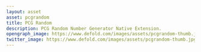 ```yaml
---
layout: asset
asset: pcgrandom
title: PCG Random
description: PCG Random Number Generator Native Extension.
opengraph_image: https://www.defold.com/images/assets/pcgrandom-thumb.jpg
twitter_image: https://www.defold.com/images/assets/pcgrandom-thumb.jpg
---
```

